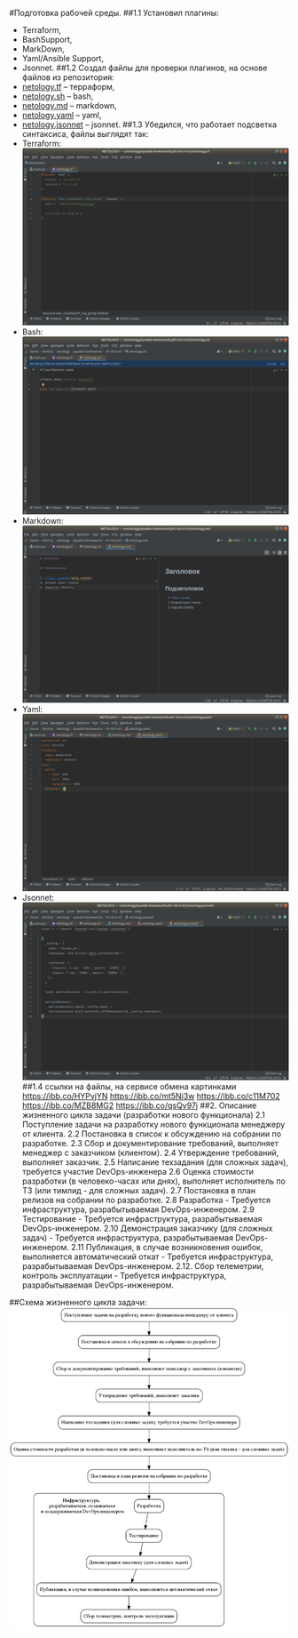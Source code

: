 #Подготовка рабочей среды.
##1.1 Установил плагины:
   - Terraform,
   - BashSupport,
   - MarkDown,
   - Yaml/Ansible Support,
   - Jsonnet.
##1.2 Создал файлы для проверки плагинов, на основе файлов из репозитория:
   - [netology.tf](netology.tf) – терраформ,
   - [netology.sh](netology.sh) – bash,
   - [netology.md](netology.md) – markdown, 
   - [netology.yaml](netology.yaml) – yaml,
   - [netology.jsonnet](netology.jsonnet) – jsonnet.
##1.3 Убедился, что работает подсветка синтаксиса, файлы выглядят так:
   - Terraform: ![Терраформ](img/Dmitriy_Kapustin_tf.png)
   - Bash: ![bahs](img/Dmitriy_Kapustin_sh.png)
   - Markdown: ![markdown](img/Dmitriy_Kapustin_md.png)
   - Yaml: ![Yaml](img/Dmitriy_Kapustin_yaml.png)
   - Jsonnet: ![Jsonnet](img/Dmitriy_Kapustin_jsonnet.png)
##1.4 ссылки на файлы, на сервисе обмена картинками
https://ibb.co/HYPvjYN
https://ibb.co/mt5Nj3w
https://ibb.co/c11M702
https://ibb.co/MZB8MG2
https://ibb.co/qsQv97j
##2. Описание жизненного цикла задачи (разработки нового функционала)
2.1  Поступление задачи на разработку нового функционала менеджеру от клиента.
2.2  Постановка в список к обсуждению на собрании по разработке.
2.3  Сбор и документирование требований, выполняет менеджер с заказчиком (клиентом).
2.4  Утверждение требований, выполняет заказчик.
2.5  Написание техзадания (для сложных задач), требуется участие DevOps-инженера
2.6  Оценка стоимости разработки (в человеко-часах или днях), выполняет исполнитель по ТЗ (или тимлид - для сложных задач).
2.7  Постановка в план релизов на собрании по разработке.
2.8  Разработка - Требуется инфраструктура, разрабытываемая DevOps-инженером.
2.9  Тестирование - Требуется инфраструктура, разрабытываемая DevOps-инженером.
2.10 Демонстрация заказчику (для сложных задач) - Требуется инфраструктура, разрабытываемая DevOps-инженером.
2.11 Публикация, в случае возникновения ошибок, выполняется автоматический откат - Требуется инфраструктура, разрабытываемая DevOps-инженером.
2.12. Сбор телеметрии, контроль эксплуатации - Требуется инфраструктура, разрабытываемая DevOps-инженером.

##Схема жизненного цикла задачи: ![Схема Жизненного цикла задачи](img/homeworks_01.png)
